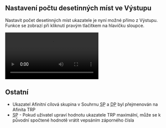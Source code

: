 ﻿---
categories: [fenix]
layout: fenix
---
## Nastavení počtu desetinných míst ve Výstupu
Nastavit počet desetinných míst ukazatele je nyní možné přímo z Výstupu. Funkce se zobrazí při kliknutí pravým tlačítkem na hlavičku sloupce.   

<video src="{{site.url}}/data/zaokrouhlenivystup.mp4" type="video/mp4" controls>Zaokrouhlení ve výstupu</video>


## Ostatní
<ul>
    <li>Ukazatel Afinitní cílová skupina v Souhrnu <abbr title="Strategický plán">SP</abbr> a <abbr title="Detailní plán">DP</abbr> byl přejmenován na Afinita TRP</li>
    <li><abbr title="Strategický plán">SP</abbr> - Pokud uživatel upraví hodnotu ukazatele TRP maximální, může se k původní spočtené hodnotě vrátit vepsáním záporného čísla</li>
</ul>
